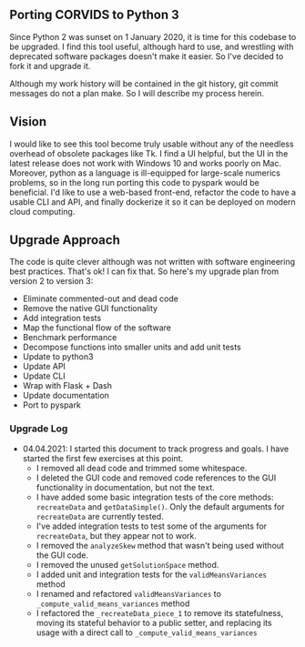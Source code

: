## Porting CORVIDS to Python 3

Since Python 2 was sunset on 1 January 2020, it is time for this codebase to be upgraded. I find this tool useful, although hard to use, and wrestling with deprecated software packages doesn't make it easier. So I've decided to fork it and upgrade it.

Although my work history will be contained in the git history, git commit messages do not a plan make. So I will describe my process herein.

## Vision

I would like to see this tool become truly usable without any of the needless overhead of obsolete packages like Tk. I find a UI helpful, but the UI in the latest release does not work with Windows 10 and works poorly on Mac. Moreover, python as a language is ill-equipped for large-scale numerics problems, so in the long run porting this code to pyspark would be beneficial. I'd like to use a web-based front-end, refactor the code to have a usable CLI and API, and finally dockerize it so it can be deployed on modern cloud computing.

## Upgrade Approach

The code is quite clever although was not written with software engineering best practices. That's ok! I can fix that. So here's my upgrade plan from version 2 to version 3:

- Eliminate commented-out and dead code
- Remove the native GUI functionality
- Add integration tests
- Map the functional flow of the software
- Benchmark performance
- Decompose functions into smaller units and add unit tests
- Update to python3
- Update API
- Update CLI
- Wrap with Flask + Dash
- Update documentation
- Port to pyspark

### Upgrade Log

- 04.04.2021: I started this document to track progress and goals. I have started the first few exercises at this point.
  - I removed all dead code and trimmed some whitespace.
  - I deleted the GUI code and removed code references to the GUI functionality in documentation, but not the text.
  - I have added some basic integration tests of the core methods: `recreateData` and `getDataSimple()`. Only the default arguments for `recreateData` are currently tested.
  - I've added integration tests to test some of the arguments for `recreateData`, but they appear not to work.
  - I removed the `analyzeSkew` method that wasn't being used without the GUI code.
  - I removed the unused `getSolutionSpace` method.
  - I added unit and integration tests for the `validMeansVariances` method
  - I renamed and refactored `validMeansVariances` to `_compute_valid_means_variances` method
  - I refactored the `_recreateData_piece_1` to remove its statefulness, moving its stateful behavior to a public setter, and replacing its usage with a direct call to `_compute_valid_means_variances`